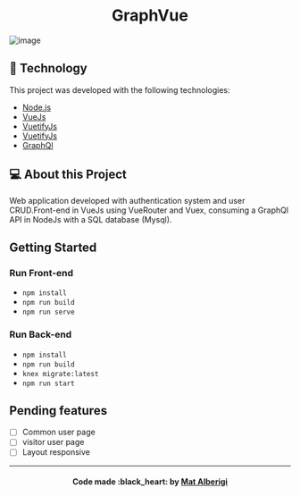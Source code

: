 <h1 align="center">
  GraphVue
</h1>

![image](https://user-images.githubusercontent.com/87280077/187553784-34ff010b-31bf-4ee0-bdb4-6e8ac784963e.png)

## :rocket: Technology

This project was developed with the following technologies:

- [Node.js](https://nodejs.org/en/)
- [VueJs](https://vuejs.org)
- [VuetifyJs](https://vuetifyjs.com/en/)
- [VuetifyJs](https://vuetifyjs.com/en/)
- [GraphQl](https://graphql.org/)

## 💻 About this Project


Web application developed with authentication system and user CRUD.Front-end in VueJs using VueRouter and Vuex, consuming a GraphQl API in NodeJs with a SQL database (Mysql).

## Getting Started

### Run Front-end

  - `npm install`
  - `npm run build`
  - `npm run serve`
  
### Run Back-end

- `npm install`
- `npm run build`
- `knex migrate:latest`
- `npm run start`

## Pending features

- [ ] Common user page
- [ ] visitor user page
- [ ] Layout responsive

---

<h4 align="center">
  Code made :black_heart: by <a href="https://www.linkedin.com/in/mateus-alberigi-252294218/" target="_blank">Mat Alberigi</a>
</h4>
